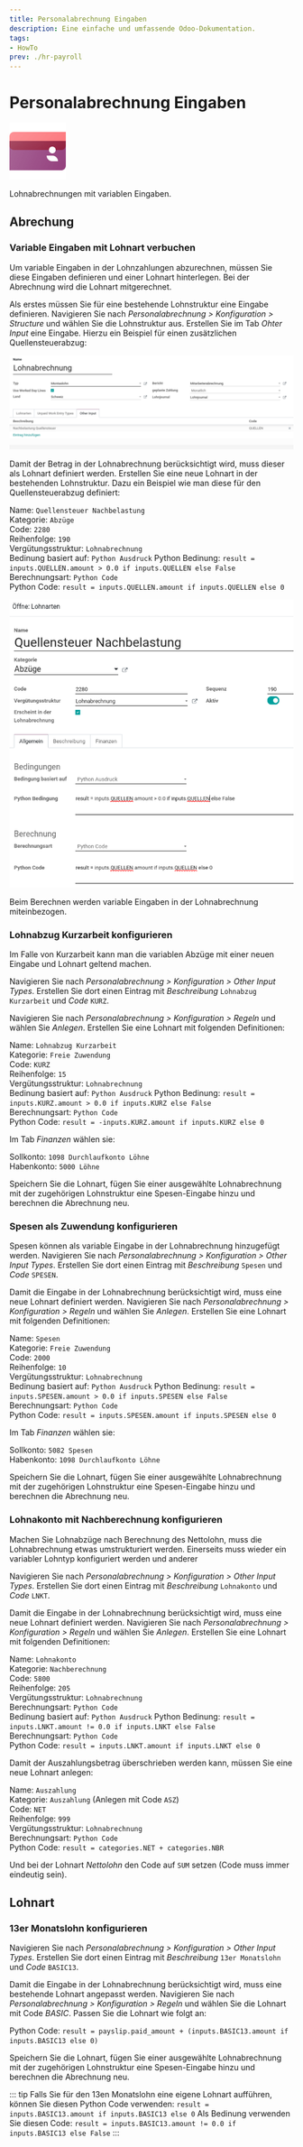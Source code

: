```yaml
---
title: Personalabrechnung Eingaben
description: Eine einfache und umfassende Odoo-Dokumentation.
tags:
- HowTo
prev: ./hr-payroll
---
```

# Personalabrechnung Eingaben
![icons_odoo_hr_payroll](attachments/icons_odoo_hr_payroll.png)

Lohnabrechnungen mit variablen Eingaben.

## Abrechung

### Variable Eingaben mit Lohnart verbuchen

Um variable Eingaben in der Lohnzahlungen abzurechnen, müssen Sie diese Eingaben definieren und einer Lohnart hinterlegen. Bei der Abrechnung wird die Lohnart mitgerechnet.

Als erstes müssen Sie für eine bestehende Lohnstruktur eine Eingabe definieren. Navigieren Sie nach *Personalabrechnung > Konfiguration > Structure* und wählen Sie die Lohnstruktur aus. Erstellen Sie im Tab *Ohter Input* eine Eingabe. Hierzu ein Beispiel für einen zusätzlichen Quellensteuerabzug:

![](attachments/Personalabrechnung%20Eingabe%20Quellensteuer.png)

Damit der Betrag in der Lohnabrechnung berücksichtigt wird, muss dieser als Lohnart definiert werden. Erstellen Sie eine neue Lohnart in der bestehenden Lohnstruktur. Dazu ein Beispiel wie man diese für den Quellensteuerabzug definiert:

Name: `Quellensteuer Nachbelastung`\
Kategorie: `Abzüge`\
Code: `2280`\
Reihenfolge: `190`\
Vergütungsstruktur: `Lohnabrechnung`\
Bedinung basiert auf: `Python Ausdruck`
Python Bedinung: `result = inputs.QUELLEN.amount > 0.0 if inputs.QUELLEN else False`\
Berechnungsart: `Python Code`\
Python Code: `result = inputs.QUELLEN.amount if inputs.QUELLEN else 0`

![](attachments/Personalabrechnung%20Lohnart%20von%20Inputs.png)

Beim Berechnen werden variable Eingaben in der Lohnabrechnung miteinbezogen.

### Lohnabzug Kurzarbeit konfigurieren

Im Falle von Kurzarbeit kann man die variablen Abzüge mit einer neuen Eingabe und Lohnart geltend machen.

Navigieren Sie nach *Personalabrechnung > Konfiguration > Other Input Types*. Erstellen Sie dort einen Eintrag mit *Beschreibung* `Lohnabzug Kurzarbeit` und *Code* `KURZ`.

Navigieren Sie nach *Personalabrechnung > Konfiguration > Regeln* und wählen Sie *Anlegen*. Erstellen Sie eine Lohnart mit folgenden Definitionen:

Name: `Lohnabzug Kurzarbeit`\
Kategorie: `Freie Zuwendung`\
Code: `KURZ`\
Reihenfolge: `15`\
Vergütungsstruktur: `Lohnabrechnung`\
Bedinung basiert auf: `Python Ausdruck`
Python Bedinung: `result = inputs.KURZ.amount > 0.0 if inputs.KURZ else False`\
Berechnungsart: `Python Code`\
Python Code: `result = -inputs.KURZ.amount if inputs.KURZ else 0`

Im Tab *Finanzen* wählen sie:

Sollkonto: `1098 Durchlaufkonto Löhne`\
Habenkonto: `5000 Löhne`

Speichern Sie die Lohnart,  fügen Sie einer ausgewählte Lohnabrechnung mit der zugehörigen Lohnstruktur eine Spesen-Eingabe hinzu und berechnen die Abrechnung neu.

### Spesen als Zuwendung konfigurieren

Spesen können als variable Eingabe in der Lohnabrechnung hinzugefügt werden. Navigieren Sie nach *Personalabrechnung > Konfiguration > Other Input Types*. Erstellen Sie dort einen Eintrag mit *Beschreibung* `Spesen` und *Code* `SPESEN`.

Damit die Eingabe in der Lohnabrechnung berücksichtigt wird, muss eine neue Lohnart definiert werden. Navigieren Sie nach *Personalabrechnung > Konfiguration > Regeln* und wählen Sie *Anlegen*. Erstellen Sie eine Lohnart mit folgenden Definitionen:

Name: `Spesen`\
Kategorie: `Freie Zuwendung`\
Code: `2000`\
Reihenfolge: `10`\
Vergütungsstruktur: `Lohnabrechnung`\
Bedinung basiert auf: `Python Ausdruck`
Python Bedinung: `result = inputs.SPESEN.amount > 0.0 if inputs.SPESEN else False`\
Berechnungsart: `Python Code`\
Python Code: `result = inputs.SPESEN.amount if inputs.SPESEN else 0`

Im Tab *Finanzen* wählen sie:

Sollkonto: `5082 Spesen`\
Habenkonto: `1098 Durchlaufkonto Löhne`

Speichern Sie die Lohnart,  fügen Sie einer ausgewählte Lohnabrechnung mit der zugehörigen Lohnstruktur eine Spesen-Eingabe hinzu und berechnen die Abrechnung neu.

### Lohnakonto mit Nachberechnung konfigurieren

Machen Sie Lohnabzüge nach Berechnung des Nettolohn, muss die Lohnabrechnung etwas umstrukturiert werden. Einerseits muss wieder ein variabler Lohntyp konfiguriert werden und anderer

Navigieren Sie nach *Personalabrechnung > Konfiguration > Other Input Types*. Erstellen Sie dort einen Eintrag mit *Beschreibung* `Lohnakonto` und *Code* `LNKT`.

Damit die Eingabe in der Lohnabrechnung berücksichtigt wird, muss eine neue Lohnart definiert werden. Navigieren Sie nach *Personalabrechnung > Konfiguration > Regeln* und wählen Sie *Anlegen*. Erstellen Sie eine Lohnart mit folgenden Definitionen:

Name: `Lohnakonto`\
Kategorie: `Nachberechnung`\
Code: `5800`\
Reihenfolge: `205`\
Vergütungsstruktur: `Lohnabrechnung`\
Berechnungsart: `Python Code`\
Bedinung basiert auf: `Python Ausdruck`
Python Bedinung: `result = inputs.LNKT.amount != 0.0 if inputs.LNKT else False`\
Berechnungsart: `Python Code`\
Python Code: `result = inputs.LNKT.amount if inputs.LNKT else 0`

Damit der Auszahlungsbetrag überschrieben werden kann, müssen Sie eine neue Lohnart anlegen:

Name: `Auszahlung`\
Kategorie: `Auszahlung` (Anlegen mit Code `ASZ`)\
Code: `NET`\
Reihenfolge: `999`\
Vergütungsstruktur: `Lohnabrechnung`\
Berechnungsart: `Python Code`\
Python Code: `result = categories.NET + categories.NBR`

Und bei der Lohnart *Nettolohn* den Code auf `SUM` setzen (Code muss immer eindeutig sein).

## Lohnart

### 13er Monatslohn konfigurieren

Navigieren Sie nach *Personalabrechnung > Konfiguration > Other Input Types*. Erstellen Sie dort einen Eintrag mit *Beschreibung* `13er Monatslohn` und *Code* `BASIC13`.

Damit die Eingabe in der Lohnabrechnung berücksichtigt wird, muss eine bestehende Lohnart angepasst werden. Navigieren Sie nach *Personalabrechnung > Konfiguration > Regeln* und wählen Sie die Lohnart mit Code *BASIC*. Passen Sie die Lohnart wie folgt an:

Python Code: `result = payslip.paid_amount + (inputs.BASIC13.amount if inputs.BASIC13 else 0)`

Speichern Sie die Lohnart,  fügen Sie einer ausgewählte Lohnabrechnung mit der zugehörigen Lohnstruktur eine Spesen-Eingabe hinzu und berechnen die Abrechnung neu.

::: tip
Falls Sie für den 13en Monatslohn eine eigene Lohnart aufführen, können Sie diesen Python Code verwenden: `result = inputs.BASIC13.amount if inputs.BASIC13 else 0`
Als Bedinung verwenden Sie diesen Code: `result = inputs.BASIC13.amount != 0.0 if inputs.BASIC13 else False`
:::